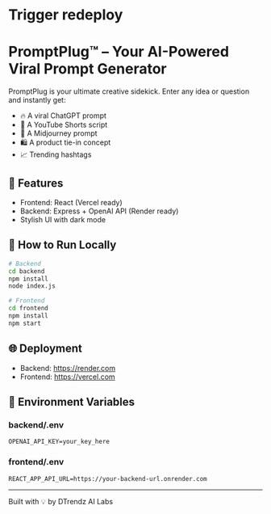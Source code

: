 # Trigger redeploy
# PromptPlug™ – Your AI-Powered Viral Prompt Generator

PromptPlug is your ultimate creative sidekick. Enter any idea or question and instantly get:
- 🔥 A viral ChatGPT prompt
- 🎥 A YouTube Shorts script
- 🎨 A Midjourney prompt
- 🛍️ A product tie-in concept
- 📈 Trending hashtags

## 🚀 Features
- Frontend: React (Vercel ready)
- Backend: Express + OpenAI API (Render ready)
- Stylish UI with dark mode

## 🧠 How to Run Locally
```bash
# Backend
cd backend
npm install
node index.js

# Frontend
cd frontend
npm install
npm start
```

## 🌐 Deployment
- Backend: https://render.com
- Frontend: https://vercel.com

## 🔐 Environment Variables
### backend/.env
```
OPENAI_API_KEY=your_key_here
```
### frontend/.env
```
REACT_APP_API_URL=https://your-backend-url.onrender.com
```

---
Built with 💡 by DTrendz AI Labs

